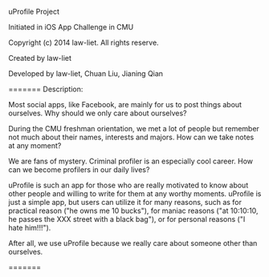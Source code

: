 uProfile Project

Initiated in iOS App Challenge in CMU

Copyright (c) 2014 law-liet. All rights reserve.

Created by law-liet

Developed by law-liet, Chuan Liu, Jianing Qian

=======
Description:

Most social apps, like Facebook, are mainly for us to post things about ourselves. Why should we only care about ourselves?

During the CMU freshman orientation, we met a lot of people but remember not much about their names, interests and majors. How can we take notes at any moment?

We are fans of mystery. Criminal profiler is an especially cool career. How can we become profilers in our daily lives?

uProfile is such an app for those who are really motivated to know about other people and willing to write for them at any worthy moments. uProfile is just a simple app, but users can utilize it for many reasons, such as for practical reason ("he owns me 10 bucks"), for maniac reasons ("at 10:10:10, he passes the XXX street with a black bag"), or for personal reasons ("I hate him!!!").

After all, we use uProfile because we really care about someone other than ourselves.

=======
